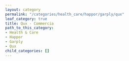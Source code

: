 ```yaml
---
layout: category
permalink: "/categories/health_care/happor/garply/qux"
leaf_category: true
title: Qux - Commercia
path_to_this_category:
- Health & Care
- Happor
- Garply
- Qux
child_categories: []
---
```

